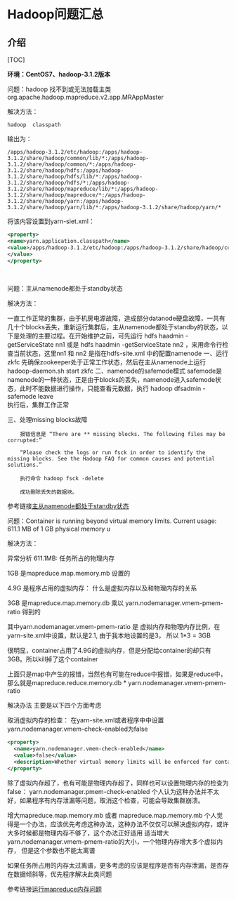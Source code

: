 # Hadoop问题汇总

## 介绍

[TOC]

**环境：CentOS7、hadoop-3.1.2版本**



问题：hadoop 找不到或无法加载主类org.apache.hadoop.mapreduce.v2.app.MRAppMaster



解决方法：

```
hadoop  classpath
```

输出为：

```
/apps/hadoop-3.1.2/etc/hadoop:/apps/hadoop-3.1.2/share/hadoop/common/lib/*:/apps/hadoop-3.1.2/share/hadoop/common/*:/apps/hadoop-3.1.2/share/hadoop/hdfs:/apps/hadoop-3.1.2/share/hadoop/hdfs/lib/*:/apps/hadoop-3.1.2/share/hadoop/hdfs/*:/apps/hadoop-3.1.2/share/hadoop/mapreduce/lib/*:/apps/hadoop-3.1.2/share/hadoop/mapreduce/*:/apps/hadoop-3.1.2/share/hadoop/yarn:/apps/hadoop-3.1.2/share/hadoop/yarn/lib/*:/apps/hadoop-3.1.2/share/hadoop/yarn/*
```

将该内容设置到yarn-siet.xml：

```xml
<property>
<name>yarn.application.classpath</name>
<value>/apps/hadoop-3.1.2/etc/hadoop:/apps/hadoop-3.1.2/share/hadoop/common/lib/*:/apps/hadoop-3.1.2/share/hadoop/common/*:/apps/hadoop-3.1.2/share/hadoop/hdfs:/apps/hadoop-3.1.2/share/hadoop/hdfs/lib/*:/apps/hadoop-3.1.2/share/hadoop/hdfs/*:/apps/hadoop-3.1.2/share/hadoop/mapreduce/lib/*:/apps/hadoop-3.1.2/share/hadoop/mapreduce/*:/apps/hadoop-3.1.2/share/hadoop/yarn:/apps/hadoop-3.1.2/share/hadoop/yarn/lib/*:/apps/hadoop-3.1.2/share/hadoop/yarn/*
</value>
</property>
```

​    

问题：主从namenode都处于standby状态

解决方法：

   一直工作正常的集群，由于机房电源故障，造成部分datanode硬盘故障，一共有几十个blocks丢失，重新运行集群后，主从namenode都处于standby的状态，以下是处理的主要过程。在开始维护之前，可先运行 hdfs haadmin -getServiceState nn1 或是 hdfs haadmin -getServiceState nn2 ，来用命令行检查当前状态，这里nn1 和 nn2 是指在hdfs-site.xml 中的配置namenode
    一、运行zkfc
        先确保zookeeper处于正常工作状态，然后在主从namenode上运行 hadoop-daemon.sh start zkfc
    二、namenode的safemode模式
        safemode是namenode的一种状态，正是由于blocks的丢失，namenode进入safemode状态，此时不能数据进行操作，只能查看元数据，执行 hadoop dfsadmin -safemode leave\
执行后，集群工作正常

   三、处理missing blocks故障

        报错信息是 “There are ** missing blocks. The following files may be corrupted:”
    
        “Please check the logs or run fsck in order to identify the missing blocks. See the Hadoop FAQ for common causes and potential solutions.”
    
        执行命令 hadoop fsck -delete
    
        成功删除丢失的数据块。
参考链接[主从namenode都处于standby状态](https://blog.csdn.net/lepton126/article/details/82977952)

问题：Container is running beyond virtual memory limits. Current usage: 611.1 MB of 1 GB physical memory u

解决方法：

异常分析
611.1MB: 任务所占的物理内存

1GB 是mapreduce.map.memory.mb 设置的

4.9G 是程序占用的虚拟内存： 什么是虚拟内存以及和物理内存的关系

3GB 是mapreduce.map.memory.db 乘以 yarn.nodemanager.vmem-pmem-ratio 得到的

其中yarn.nodemanager.vmem-pmem-ratio 是 虚拟内存和物理内存比例，在yarn-site.xml中设置，默认是2.1, 由于我本地设置的是3， 所以 1*3 = 3GB

很明显，container占用了4.9G的虚拟内存，但是分配给container的却只有3GB。所以kill掉了这个container

上面只是map中产生的报错，当然也有可能在reduce中报错，如果是reduce中，那么就是mapreduce.reduce.memory.db * yarn.nodemanager.vmem-pmem-ratio

解决办法
主要是以下四个方面考虑

取消虚拟内存的检查： 
在yarn-site.xml或者程序中中设置yarn.nodemanager.vmem-check-enabled为false

```xml
<property>
  <name>yarn.nodemanager.vmem-check-enabled</name>
  <value>false</value>
  <description>Whether virtual memory limits will be enforced for containers.</description>
</property>
```

除了虚拟内存超了，也有可能是物理内存超了，同样也可以设置物理内存的检查为false： yarn.nodemanager.pmem-check-enabled 
个人认为这种办法并不太好，如果程序有内存泄漏等问题，取消这个检查，可能会导致集群崩溃。

增大mapreduce.map.memory.mb 或者 mapreduce.map.memory.mb 
个人觉得是一个办法，应该优先考虑这种办法，这种办法不仅仅可以解决虚拟内存，或许大多时候都是物理内存不够了，这个办法正好适用
适当增大yarn.nodemanager.vmem-pmem-ratio的大小，一个物理内存增大多个虚拟内存， 但是这个参数也不能太离谱

如果任务所占用的内存太过离谱，更多考虑的应该是程序是否有内存泄漏，是否存在数据倾斜等，优先程序解决此类问题

参考链接[运行mapreduce内存问题](https://blog.csdn.net/T1DMzks/article/details/78818874)